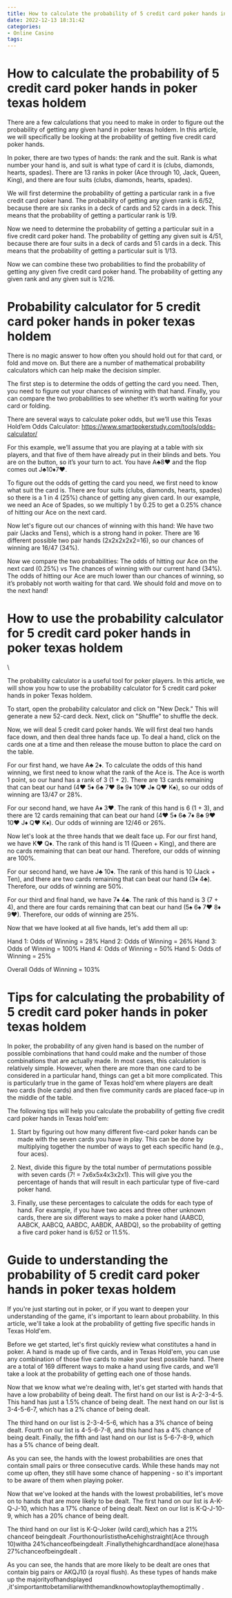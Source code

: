 ```yaml
---
title: How to calculate the probability of 5 credit card poker hands in poker texas holdem 
date: 2022-12-13 18:31:42
categories:
- Online Casino
tags:
---
```



#  How to calculate the probability of 5 credit card poker hands in poker texas holdem 

There are a few calculations that you need to make in order to figure out the probability of getting any given hand in poker texas holdem. In this article, we will specifically be looking at the probability of getting five credit card poker hands.

In poker, there are two types of hands: the rank and the suit. Rank is what number your hand is, and suit is what type of card it is (clubs, diamonds, hearts, spades). There are 13 ranks in poker (Ace through 10, Jack, Queen, King), and there are four suits (clubs, diamonds, hearts, spades).

We will first determine the probability of getting a particular rank in a five credit card poker hand. The probability of getting any given rank is 6/52, because there are six ranks in a deck of cards and 52 cards in a deck. This means that the probability of getting a particular rank is 1/9.

Now we need to determine the probability of getting a particular suit in a five credit card poker hand. The probability of getting any given suit is 4/51, because there are four suits in a deck of cards and 51 cards in a deck. This means that the probability of getting a particular suit is 1/13.

Now we can combine these two probabilities to find the probability of getting any given five credit card poker hand. The probability of getting any given rank and any given suit is 1/216.

#  Probability calculator for 5 credit card poker hands in poker texas holdem 

There is no magic answer to how often you should hold out for that card, or fold and move on. But there are a number of mathematical probability calculators which can help make the decision simpler.

The first step is to determine the odds of getting the card you need. Then, you need to figure out your chances of winning with that hand. Finally, you can compare the two probabilities to see whether it’s worth waiting for your card or folding.

There are several ways to calculate poker odds, but we’ll use this Texas Hold’em Odds Calculator: https://www.smartpokerstudy.com/tools/odds-calculator/

For this example, we’ll assume that you are playing at a table with six players, and that five of them have already put in their blinds and bets. You are on the button, so it’s your turn to act. You have A♣8♥ and the flop comes out J♣10♦7♥.

To figure out the odds of getting the card you need, we first need to know what suit the card is. There are four suits (clubs, diamonds, hearts, spades) so there is a 1 in 4 (25%) chance of getting any given card. In our example, we need an Ace of Spades, so we multiply 1 by 0.25 to get a 0.25% chance of hitting our Ace on the next card. 

Now let's figure out our chances of winning with this hand:  We have two pair (Jacks and Tens), which is a strong hand in poker. There are 16 different possible two pair hands (2x2x2x2x2=16), so our chances of winning are 16/47 (34%). 

Now we compare the two probabilities: The odds of hitting our Ace on the next card (0.25%) vs The chances of winning with our current hand (34%). The odds of hitting our Ace are much lower than our chances of winning, so it’s probably not worth waiting for that card. We should fold and move on to the next hand!

#  How to use the probability calculator for 5 credit card poker hands in poker texas holdem 

\

The probability calculator is a useful tool for poker players. In this article, we will show you how to use the probability calculator for 5 credit card poker hands in poker Texas holdem.

To start, open the probability calculator and click on "New Deck." This will generate a new 52-card deck. Next, click on "Shuffle" to shuffle the deck.

Now, we will deal 5 credit card poker hands. We will first deal two hands face down, and then deal three hands face up. To deal a hand, click on the cards one at a time and then release the mouse button to place the card on the table.

For our first hand, we have A♣ 2♦. To calculate the odds of this hand winning, we first need to know what the rank of the Ace is. The Ace is worth 1 point, so our hand has a rank of 3 (1 + 2). There are 13 cards remaining that can beat our hand (4♥ 5♦ 6♣ 7♥ 8♠ 9♦ 10♥ J♠ Q♥ K♠), so our odds of winning are 13/47 or 28%.

For our second hand, we have A♦ 3♥. The rank of this hand is 6 (1 + 3), and there are 12 cards remaining that can beat our hand (4♥ 5♦ 6♣ 7♦ 8♣ 9♥ 10♥ J♦ Q♥ K♦). Our odds of winning are 12/46 or 26%. 

Now let's look at the three hands that we dealt face up. For our first hand, we have K♥ Q♦. The rank of this hand is 11 (Queen + King), and there are no cards remaining that can beat our hand. Therefore, our odds of winning are 100%. 

For our second hand, we have J♣ 10♦. The rank of this hand is 10 (Jack + Ten), and there are two cards remaining that can beat our hand (3♦ 4♣). Therefore, our odds of winning are 50%. 

For our third and final hand, we have 7♦ 4♣. The rank of this hand is 3 (7 + 4), and there are four cards remaining that can beat our hand (5♠ 6♠ 7♥ 8♦ 9♥). Therefore, our odds of winning are 25%. 


Now that we have looked at all five hands, let's add them all up: 

  Hand 1: Odds of Winning = 28%  Hand 2: Odds of Winning = 26%  Hand 3: Odds of Winning = 100%  Hand 4: Odds of Winning = 50%  Hand 5: Odds of Winning = 25% 

Overall Odds of Winning = 103%

#  Tips for calculating the probability of 5 credit card poker hands in poker texas holdem 

In poker, the probability of any given hand is based on the number of possible combinations that hand could make and the number of those combinations that are actually made. In most cases, this calculation is relatively simple. However, when there are more than one card to be considered in a particular hand, things can get a bit more complicated. This is particularly true in the game of Texas hold'em where players are dealt two cards (hole cards) and then five community cards are placed face-up in the middle of the table.

The following tips will help you calculate the probability of getting five credit card poker hands in Texas hold'em:

1. Start by figuring out how many different five-card poker hands can be made with the seven cards you have in play. This can be done by multiplying together the number of ways to get each specific hand (e.g., four aces).

2. Next, divide this figure by the total number of permutations possible with seven cards (7! = 7x6x5x4x3x2x1). This will give you the percentage of hands that will result in each particular type of five-card poker hand.

3. Finally, use these percentages to calculate the odds for each type of hand. For example, if you have two aces and three other unknown cards, there are six different ways to make a poker hand (AABCD, AABCK, AABCQ, AABDC, AABDK, AABDQ), so the probability of getting a five card poker hand is 6/52 or 11.5%.

#  Guide to understanding the probability of 5 credit card poker hands in poker texas holdem

If you're just starting out in poker, or if you want to deepen your understanding of the game, it's important to learn about probability. In this article, we'll take a look at the probability of getting five specific hands in Texas Hold'em.

Before we get started, let's first quickly review what constitutes a hand in poker. A hand is made up of five cards, and in Texas Hold'em, you can use any combination of those five cards to make your best possible hand. There are a total of 169 different ways to make a hand using five cards, and we'll take a look at the probability of getting each one of those hands.

Now that we know what we're dealing with, let's get started with hands that have a low probability of being dealt. The first hand on our list is A-2-3-4-5. This hand has just a 1.5% chance of being dealt. The next hand on our list is 3-4-5-6-7, which has a 2% chance of being dealt.

The third hand on our list is 2-3-4-5-6, which has a 3% chance of being dealt. Fourth on our list is 4-5-6-7-8, and this hand has a 4% chance of being dealt. Finally, the fifth and last hand on our list is 5-6-7-8-9, which has a 5% chance of being dealt.

As you can see, the hands with the lowest probabilities are ones that contain small pairs or three consecutive cards. While these hands may not come up often, they still have some chance of happening - so it's important to be aware of them when playing poker.

Now that we've looked at the hands with the lowest probabilities, let's move on to hands that are more likely to be dealt. The first hand on our list is A-K-Q-J-10, which has a 17% chance of being dealt. Next on our list is K-Q-J-10-9, which has a 20% chance of being dealt.

The third hand on our list is K-Q-Joker (wild card),which has a 21% chanceof beingdealt .FourthonourlististheAcehighstraight(Ace through 10)witha 24%chanceofbeingdealt .Finallythehighcardhand(ace alone)hasa 27%chanceofbeingdealt .

As you can see, the hands that are more likely to be dealt are ones that contain big pairs or AKQJ10 (a royal flush). As these types of hands make up the majorityofhandsplayed ,it'simportanttobetamiliarwiththemandknowhowtoplaythemoptimally .